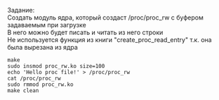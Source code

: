 Задание:  
Создать модуль ядра, который создаст /proc/proc_rw с буфером задаваемым при загрузке  
В него можно будет писать и читать из него строки  
Не используется функция из книги "create_proc_read_entry" т.к. она была вырезана из ядра  
```
make
sudo insmod proc_rw.ko size=100
echo 'Hello proc file!' > /proc/proc_rw
cat /proc/proc_rw
sudo rmmod proc_rw.ko
make clean
```
